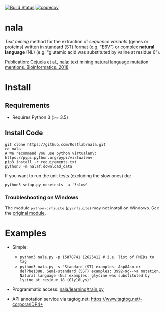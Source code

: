 [![Build Status](https://travis-ci.org/Rostlab/nala.svg?branch=develop)](https://travis-ci.org/Rostlab/nala)
[![codecov](https://codecov.io/gh/Rostlab/nala/branch/develop/graph/badge.svg)](https://codecov.io/gh/Rostlab/nala)


# nala

_Text mining_ method for the extraction of _sequence variants_ (genes or proteins) written in standard (ST) format (e.g. "E6V") or complex **natural language** (NL) (e.g. "glutamic acid was substituted by valine at residue 6").

Publication: [Cejuela et al., nala: text mining natural language mutation mentions, Bioinformatics, 2018](https://academic.oup.com/bioinformatics/article/33/12/1852/2991428)


# Install

##  Requirements

* Requires Python 3 (>= 3.5)

## Install Code

```shell
git clone https://github.com/Rostlab/nala.git
cd nala
# We recommend you use python virtualenv: https://pypi.python.org/pypi/virtualenv
pip3 install -r requirements.txt
python3 -m nalaf.download_data
```

 If you want to run the unit tests (excluding the slow ones) do:

```shell
python3 setup.py nosetests -a '!slow'
```

### Troubleshooting on Windows

The module `python-crfsuite` (`pycrfsuite`) may not install on Windows. See the [original module](https://github.com/tpeng/python-crfsuite).

# Examples

* Simple:
  * `python3 nala.py -p 15878741 12625412 # i.e. list of PMIDs to tag`
  * `python3 nala.py -s "Standard (ST) examples: Asp8Asn or delPhe1388. Semi-standard (SST) examples: 3992-9g-->a mutation. Natural language (NL) examples: glycine was substituted by lysine at residue 18 (Gly18Lys)"`

* Programmatic access: [nala/learning/train.py](nala/learning/train.py)

* API annotation service via tagtog.net: https://www.tagtog.net/-corpora/IDP4+
